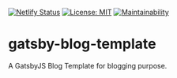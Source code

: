 [![Netlify Status](https://api.netlify.com/api/v1/badges/89b8cdfb-af7f-48d5-863f-64fbbdfe8986/deploy-status)](https://app.netlify.com/sites/gb-template/deploys) [![License: MIT](https://img.shields.io/badge/License-MIT-blue.svg)](https://opensource.org/licenses/MIT) [![Maintainability](https://api.codeclimate.com/v1/badges/b23277cf6232a88f59ec/maintainability)](https://codeclimate.com/github/completejavascript/gatsby-blog-template/maintainability)

# gatsby-blog-template

A GatsbyJS Blog Template for blogging purpose.
